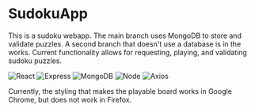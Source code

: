 # SudokuApp

This is a sudoku webapp. The main branch uses MongoDB to store and validate puzzles. A second branch that doesn't use a database is in the works.
Current functionality allows for requesting, playing, and validating sudoku puzzles.

![React](https://img.shields.io/badge/-React-61DAFB?logo=react&logoColor=white&style=for-the-badge)
![Express](https://img.shields.io/badge/-Express-DCDCDC?logo=express&logoColor=black&style=for-the-badge)
![MongoDB](https://img.shields.io/badge/MongoDB-blue?logo=mongodb&logoColor=white&style=for-the-badge)
![Node](https://img.shields.io/badge/-Node-9ACD32?logo=node.js&logoColor=white&style=for-the-badge)
![Axios](https://img.shields.io/badge/-Axios-671ddf?logo=axios&logoColor=black&style=for-the-badge)

Currently, the styling that makes the playable board works in Google Chrome, but does not work in Firefox.
